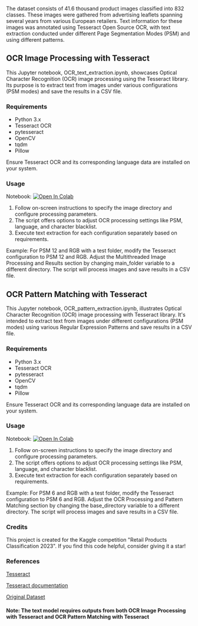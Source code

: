 The dataset consists of 41.6 thousand product images classified into 832 classes. These images were gathered from advertising leaflets spanning several years from various European retailers.
Text information for these images was annotated using Tesseract Open Source OCR, with text extraction conducted under different Page Segmentation Modes (PSM) and using different patterns.

## OCR Image Processing with Tesseract
This Jupyter notebook, OCR_text_extraction.ipynb, showcases Optical Character Recognition (OCR) image processing using the Tesseract library. Its purpose is to extract text from images under various configurations (PSM modes) and save the results in a CSV file.

### Requirements
- Python 3.x
- Tesseract OCR
- pytesseract
- OpenCV
- tqdm
- Pillow

Ensure Tesseract OCR and its corresponding language data are installed on your system.

### Usage
Notebook: <a target="_blank" href="https://colab.research.google.com/github/ricocf/Leaflet-Product-Classification/blob/main/text_model/OCR_text_extraction.ipynb">
  <img src="https://colab.research.google.com/assets/colab-badge.svg" alt="Open In Colab"/>
</a>
1. Follow on-screen instructions to specify the image directory and configure processing parameters.
2. The script offers options to adjust OCR processing settings like PSM, language, and character blacklist.
3. Execute text extraction for each configuration separately based on requirements.
   
Example: For PSM 12 and RGB with a test folder, modify the Tesseract configuration to PSM 12 and RGB. Adjust the Multithreaded Image Processing and Results section by changing main_folder variable to a different directory.
The script will process images and save results in a CSV file.

## OCR Pattern Matching with Tesseract
This Jupyter notebook, OCR_pattern_extraction.ipynb, illustrates Optical Character Recognition (OCR) image processing with Tesseract library. It's intended to extract text from images under different configurations (PSM modes) using various Regular Expression Patterns and save results in a CSV file.

### Requirements
- Python 3.x
- Tesseract OCR
- pytesseract
- OpenCV
- tqdm
- Pillow

Ensure Tesseract OCR and its corresponding language data are installed on your system.

### Usage
Notebook: <a target="_blank" href="https://colab.research.google.com/github/ricocf/Leaflet-Product-Classification/blob/main/text_model/OCR_pattern_extraction.ipynb">
  <img src="https://colab.research.google.com/assets/colab-badge.svg" alt="Open In Colab"/>
</a>
1. Follow on-screen instructions to specify the image directory and configure processing parameters.
2. The script offers options to adjust OCR processing settings like PSM, language, and character blacklist.
3. Execute text extraction for each configuration separately based on requirements.
   
Example: For PSM 6 and RGB with a test folder, modify the Tesseract configuration to PSM 6 and RGB. Adjust the OCR Processing and Pattern Matching section by changing the base_directory variable to a different directory.
The script will process images and save results in a CSV file.

### Credits
This project is created for the Kaggle competition "Retail Products Classification 2023".
If you find this code helpful, consider giving it a star!

### References
[Tesseract](https://github.com/tesseract-ocr/tesseract)

[Tesseract documentation](https://tesseract-ocr.github.io/)

[Original Dataset](https://zenodo.org/records/7869954#.ZFTN8M7P3tV)


#### Note: The text model requires outputs from both OCR Image Processing with Tesseract and OCR Pattern Matching with Tesseract
